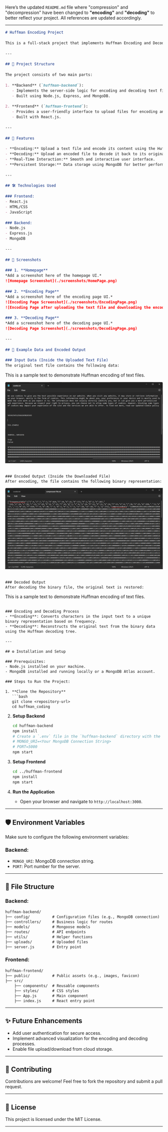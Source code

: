 Here’s the updated `README.md` file where "compression" and "decompression" have been changed to **"encoding"** and **"decoding"** to better reflect your project. All references are updated accordingly.

---

```markdown
# Huffman Encoding Project

This is a full-stack project that implements Huffman Encoding and Decoding algorithms for text files using the MERN stack (MongoDB, Express, React, and Node.js).

---

## 📂 Project Structure

The project consists of two main parts:

1. **Backend** (`huffman-backend`):  
   - Implements the server-side logic for encoding and decoding text files using Huffman algorithms.
   - Built using Node.js, Express, and MongoDB.

2. **Frontend** (`huffman-frontend`):  
   - Provides a user-friendly interface to upload files for encoding and decoding.
   - Built with React.js.

---

## 🚀 Features

- **Encoding:** Upload a text file and encode its content using the Huffman algorithm.
- **Decoding:** Upload an encoded file to decode it back to its original content.
- **Real-Time Interaction:** Smooth and interactive user interface.
- **Persistent Storage:** Data storage using MongoDB for better performance and scalability.

---

## 🛠️ Technologies Used

### Frontend:
- React.js
- HTML/CSS
- JavaScript

### Backend:
- Node.js
- Express.js
- MongoDB

---

## 📸 Screenshots

### 1. **Homepage**
*Add a screenshot here of the homepage UI.*  
![Homepage Screenshot](./screenshots/HomePage.png)

### 2. **Encoding Page**
*Add a screenshot here of the encoding page UI.*  
![Encoding Page Screenshot](./screenshots/EncodingPage.png)
![Encoding Page after uploading the text file and downloading the encoded file Screenshot](./screenshots/EncodingPage2.png)

### 3. **Decoding Page**
*Add a screenshot here of the decoding page UI.*  
![Decoding Page Screenshot](./screenshots/DecodingPage.png)

---

## 📄 Example Data and Encoded Output

### Input Data (Inside the Uploaded Text File)
The original text file contains the following data:  
```
This is a sample text to demonstrate Huffman encoding of text files. 

![Text File Screenshot](./screenshots/ActualData.png)

```

### Encoded Output (Inside the Downloaded File)
After encoding, the file contains the following binary representation:  
```
![Encoded File Screenshot](./screenshots/EncodedData.png)

```

### Decoded Output
After decoding the binary file, the original text is restored:  
```
This is a sample text to demonstrate Huffman encoding of text files.
```

### Encoding and Decoding Process
- **Encoding**: Converts characters in the input text to a unique binary representation based on frequency.
- **Decoding**: Reconstructs the original text from the binary data using the Huffman decoding tree.

---

## ⚙️ Installation and Setup

### Prerequisites:
- Node.js installed on your machine.
- MongoDB installed and running locally or a MongoDB Atlas account.

### Steps to Run the Project:

1. **Clone the Repository**
   ```bash
   git clone <repository-url>
   cd huffman_coding
   ```

2. **Setup Backend**
   ```bash
   cd huffman-backend
   npm install
   # Create a `.env` file in the `huffman-backend` directory with the following variables:
   # MONGO_URI=<Your MongoDB Connection String>
   # PORT=5000
   npm start
   ```

3. **Setup Frontend**
   ```bash
   cd ../huffman-frontend
   npm install
   npm start
   ```

4. **Run the Application**
   - Open your browser and navigate to `http://localhost:3000`.

---

## 🛡️ Environment Variables

Make sure to configure the following environment variables:

### Backend:
- `MONGO_URI`: MongoDB connection string.
- `PORT`: Port number for the server.

---

## 📂 File Structure

### Backend:
```
huffman-backend/
├── config/          # Configuration files (e.g., MongoDB connection)
├── controllers/     # Business logic for routes
├── models/          # Mongoose models
├── routes/          # API endpoints
├── utils/           # Helper functions
├── uploads/         # Uploaded files
├── server.js        # Entry point
```

### Frontend:
```
huffman-frontend/
├── public/          # Public assets (e.g., images, favicon)
├── src/
    ├── components/  # Reusable components
    ├── styles/      # CSS styles
    ├── App.js       # Main component
    ├── index.js     # React entry point
```

---

## ✨ Future Enhancements

- Add user authentication for secure access.
- Implement advanced visualization for the encoding and decoding processes.
- Enable file upload/download from cloud storage.

---

## 🤝 Contributing

Contributions are welcome! Feel free to fork the repository and submit a pull request.

---

## 📄 License

This project is licensed under the MIT License.

---

